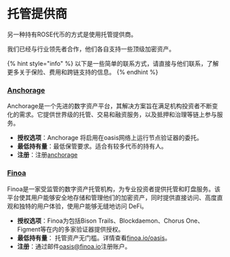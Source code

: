 # 托管提供商

另一种持有ROSE代币的方式是使用托管提供商。

我们已经与行业领先者合作，他们各自支持一些顶级加密资产。

{% hint style="info" %}
以下是一些简单的联系方式，请直接与他们联系，了解更多关于保险、费用和跨链支持的信息。
{% endhint %}

### [Anchorage](https://anchorage.com/)
Anchorage是一个先进的数字资产平台，其解决方案旨在满足机构投资者不断变化的需求。它提供世界级的托管、交易和融资服务，以及抵押和治理等链上参与服务。

* **授权选项**：Anchorage 将启用在oasis网络上运行节点验证器的委托。
* **最低持有量**：最低保管要求。适合有较多代币的持有人。
* **注册**：注册[anchorage](https://web.anchorage.com/anchorage-oasis)

### [Finoa](https://finoa.io/)

Finoa是一家受监管的数字资产托管机构，为专业投资者提供托管和盯盘服务。该平台使其用户能够安全地存储和管理他们的加密资产，同时提供直接访问、高度直观和独特的用户体验，使用户能够无缝地访问 DeFi。

* **授权选项**：Finoa为包括Bison Trails、Blockdaemon、Chorus One、Figment等在内的多家验证器提供授权。
* **最低持有量**： 托管资产无门槛。详情查看[finoa.io/oasis](www.finoa.io/oasis)。
* **注册**：通过邮件[oasis@finoa.io](mailto:oasis@finoa.io)注册账户。
